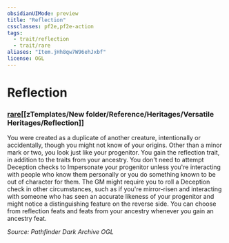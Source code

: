```yaml
---
obsidianUIMode: preview
title: "Reflection"
cssclasses: pf2e,pf2e-action
tags:
  - trait/reflection
  - trait/rare
aliases: "Item.jHh8qw7W96ehJxbf"
license: OGL
---
```

# Reflection

### [rare](cool%20folder/Important%20stuff/Bestiary/zz_traits/rare.md "Rare Rarity Trait")[[zTemplates/New folder/Reference/Heritages/Versatile Heritages/Reflection]]






You were created as a duplicate of another creature, intentionally or accidentally, though you might not know of your origins. Other than a minor mark or two, you look just like your progenitor. You gain the reflection trait, in addition to the traits from your ancestry. You don't need to attempt Deception checks to Impersonate your progenitor unless you're interacting with people who know them personally or you do something known to be out of character for them. The GM might require you to roll a Deception check in other circumstances, such as if you're mirror-risen and interacting with someone who has seen an accurate likeness of your progenitor and might notice a distinguishing feature on the reverse side. You can choose from reflection feats and feats from your ancestry whenever you gain an ancestry feat.

*Source: Pathfinder Dark Archive*
*OGL*